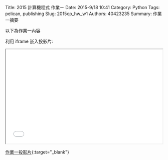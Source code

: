 Title: 2015 計算機程式 作業ㄧ
Date: 2015-9/18 10:41
Category: Python
Tags: pelican, publishing
Slug: 2015cp_hw_w1
Authors: 40423235
Summary: 作業一摘要

以下為作業一內容

利用 iframe 嵌入投影片:

<iframe src="40423235_cp_w1_p.html" width="500" height="300"></iframe>

[作業一投影片](40423235_cp_w1_p.html){:target="_blank"}